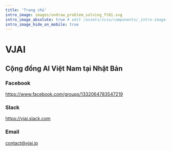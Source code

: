 ```yaml
---
title: 'Trang chủ'
intro_image: images/undraw_problem_solving_ft81.svg
intro_image_absolute: true # edit /assets/scss/components/_intro-image.scss for full control
intro_image_hide_on_mobile: true
---
```


# VJAI
## Cộng đồng AI Việt Nam tại Nhật Bản

### Facebook
https://www.facebook.com/groups/1332064783547219

### Slack
https://vjai.slack.com

### Email
<a href="mailto:contact@vjai.jp">contact@vjai.jp</a>
